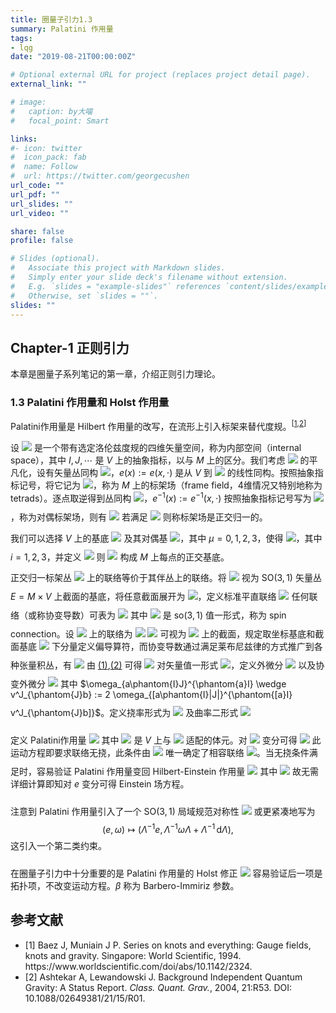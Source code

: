 ```yaml
---
title: 圈量子引力1.3
summary: Palatini 作用量
tags:
- lqg
date: "2019-08-21T00:00:00Z"

# Optional external URL for project (replaces project detail page).
external_link: ""

# image:
#   caption: by大喵
#   focal_point: Smart

links:
#- icon: twitter
#  icon_pack: fab
#  name: Follow
#  url: https://twitter.com/georgecushen
url_code: ""
url_pdf: ""
url_slides: ""
url_video: ""

share: false
profile: false

# Slides (optional).
#   Associate this project with Markdown slides.
#   Simply enter your slide deck's filename without extension.
#   E.g. `slides = "example-slides"` references `content/slides/example-slides.md`.
#   Otherwise, set `slides = ""`.
slides: ""
---
```


## Chapter-1 正则引力

本章是圈量子系列笔记的第一章，介绍正则引力理论。

### 1.3 Palatini 作用量和 Holst 作用量

Palatini作用量是 Hilbert 作用量的改写，在流形上引入标架来替代度规。<sup>[[1](#ref-Baez1994),[2](#ref-Ashtekar2004)]</sup>

设 <img class=inlinemath style="margin:0" src="https://www.zhihu.com/equation?tex=\left(V,\eta_{IJ}^{}\right)"> 是一个带有选定洛伦兹度规的四维矢量空间，称为内部空间（internal space），其中 $I,J,\cdots$ 是 $V$ 上的抽象指标，以与 $M$ 上的区分。我们考虑 <img class=inlinemath style="margin:0" src="https://www.zhihu.com/equation?tex=\mathrm{T}\!{M}"> 的平凡化，设有矢量丛同构 <img class=inlinemath style="margin:0" src="https://www.zhihu.com/equation?tex=e\colon%20M\times%20V\rightarrow\mathrm{T}_{x}{M}">，$e(x) := e(x,\cdot)$ 是从 $V$ 到 <img class=inlinemath style="margin:0" src="https://www.zhihu.com/equation?tex=\mathrm{T}_{x}{M}"> 的线性同构。按照抽象指标记号，将它记为 <img class=inlinemath style="margin:0" src="https://www.zhihu.com/equation?tex=e^{a}_{\phantom{a}I}(x)">，称为 $M$ 上的标架场（frame field，4维情况又特别地称为tetrads）。逐点取逆得到丛同构 <img class=inlinemath style="margin:0" src="https://www.zhihu.com/equation?tex=e^{-1}\colon\mathrm{T}\!{M}\rightarrow%20M\times%20V">，$e^{-1}(x) := e^{-1}(x,\cdot)$ 按照抽象指标记号写为 <img class=inlinemath style="margin:0" src="https://www.zhihu.com/equation?tex=e^{I}_{\phantom{I}a}(x)">，称为对偶标架场，则有
<img class=displaymath style="margin-top:0.7em;margin-bottom:0" src="https://www.zhihu.com/equation?tex=e^{a}_{\phantom{a}I} e^I_{\phantom{I}b} = \delta^a_{\phantom{a}b} ,\quad e^{I}_{\phantom{I}a} e^{a}_{\phantom{a}J} = \delta^{I}_{\phantom{I}J}.\\\\">
若满足
<img class=displaymath style="margin-top:0.7em;margin-bottom:0" src="https://www.zhihu.com/equation?tex=g_{ab}^{} = \eta_{IJ}^{} e^{I}_{\phantom{I}a} e^J_{\phantom{J}b},\\\\">
则称标架场是正交归一的。

我们可以选择 $V$ 上的基底 <img class=inlinemath style="margin:0" src="https://www.zhihu.com/equation?tex=\left\{ \xi^I_{\phantom{I}\mu} \right\}"> 及其对偶基 <img class=inlinemath style="margin:0" src="https://www.zhihu.com/equation?tex=\left\{ \xi^\mu_{\phantom{\mu}I} \right\}">，其中 $\mu=0,1,2,3$，使得 <img class=inlinemath style="margin:0" src="https://www.zhihu.com/equation?tex=\eta_{IJ}^{} := \eta_{\mu\nu}^{} \xi^\mu_{\phantom{\mu}I} {\xi}^\nu_{\phantom{\nu}J} = -\xi^0_{\phantom{0}I} \xi^0_{\phantom{0}J} + \sum_i \xi^i_{\phantom{i}I} \xi^i_{\phantom{i}J}">，其中 $i=1,2,3$，并定义
<img class=displaymath style="margin-top:0.7em;margin-bottom:0" src="https://www.zhihu.com/equation?tex=e^{a}_{\phantom{a}\mu} := \xi^I_{\phantom{I}\mu} e^{a}_{\phantom{a}I},\\\\">
则 <img class=inlinemath style="margin:0" src="https://www.zhihu.com/equation?tex=\left\{ e^{a}_{\phantom{a}\mu} \right\}"> 构成 $M$ 上每点的正交基底。

正交归一标架丛 <img class=inlinemath style="margin:0" src="https://www.zhihu.com/equation?tex=\mathrm{F}\!{M}"> 上的联络等价于其伴丛上的联络。将 <img class=inlinemath style="margin:0" src="https://www.zhihu.com/equation?tex=\xi^I_{\phantom{I}\mu}"> 视为 $\mathrm{SO}(3,1)$ 矢量丛 $E = M \times V$ 上截面的基底，将任意截面展开为 <img class=inlinemath style="margin:0" src="https://www.zhihu.com/equation?tex=v^I = v^\mu \xi^I_{\phantom{I}\mu}">，定义标准平直联络
<img class=displaymath style="margin-top:0.7em;margin-bottom:0" src="https://www.zhihu.com/equation?tex=\partial_{a}^{} v^I := \left( \partial_{a}^{} v^\mu \right) \xi^I_{\phantom{I}\mu},\\\\">
任何联络（或称协变导数）可表为
<img class=displaymath id="eq-spin_connection" style="margin-top:0.7em;margin-bottom:0" src="https://www.zhihu.com/equation?tex=\nabla_{a}^{}v^I = \partial_{a}^{} v^I %2B \omega_{a\phantom{I}J}^{\phantom{a}I} v^J,\tag{1}\\\\">
其中 <img class=inlinemath style="margin:0" src="https://www.zhihu.com/equation?tex=\omega_{a\phantom{I}J}^{\phantom{a}I}"> 是 $\mathrm{so}(3,1)$ 值一形式，称为 spin connection。设 <img class=inlinemath style="margin:0" src="https://www.zhihu.com/equation?tex=\mathrm{T}\!{M}"> 上的联络为
<img class=displaymath id="eq-ChristoffelSymbol" style="margin-top:0.7em;margin-bottom:0" src="https://www.zhihu.com/equation?tex=\nabla_{a}^{} v^b = \partial_{a}^{} v^b %2B \Gamma^b_{\phantom{b}ac} v^c,\tag{2}\\\\">
<img class=inlinemath style="margin:0" src="https://www.zhihu.com/equation?tex=e^{I}_{\phantom{I}a}"> 可视为 <img class=inlinemath style="margin:0" src="https://www.zhihu.com/equation?tex=E \otimes \mathrm{T}^*\!{M}"> 上的截面，规定取坐标基底和截面基底 <img class=inlinemath style="margin:0" src="https://www.zhihu.com/equation?tex=\xi^I_{\phantom{I}\mu}"> 下分量定义偏导算符，而协变导数通过满足莱布尼兹律的方式推广到各种张量积丛，有
<img class=displaymath style="margin-top:0.7em;margin-bottom:0" src="https://www.zhihu.com/equation?tex=\nabla_{a} v^I = e^I_{\phantom{I}b} \nabla_{a} v^b %2B v^b \nabla_{a} e^I_{\phantom{I}b},\\\\">
由 [(1)](#eq-spin_connection),[(2)](#eq-ChristoffelSymbol) 可得
<img class=displaymath style="margin-top:0.7em;margin-bottom:0" src="https://www.zhihu.com/equation?tex=\nabla_{a}^{} e^I_{\phantom{I}b} = \partial_{a}^{} e^I_{\phantom{I}b} - \Gamma^c_{\phantom{c}ab} e^I_{\phantom{I}c} + \omega_{a\phantom{I}J}^{\phantom{a}I} e^J_{\phantom{J}b}.\\\\">
对矢量值一形式 <img class=inlinemath style="margin:0" src="https://www.zhihu.com/equation?tex=v^I_{\phantom{I}a}">，定义外微分
<img class=displaymath style="margin-top:0.7em;margin-bottom:0" src="https://www.zhihu.com/equation?tex=\mathrm{d}_a^{} {v^I_{\phantom{I}b}} := 2 \partial_{{[a}}^{} v^I_{\phantom{I}b]} \equiv \xi^I_{\phantom{I}\mu} \mathrm{d}_a^{} {v^\mu_{\phantom{\mu}b}},\\\\">
以及协变外微分
<img class=displaymath style="margin-top:0.7em;margin-bottom:0" src="https://www.zhihu.com/equation?tex=D_a^{}v^I_{\phantom{I}b}:=2\nabla_{{[a}}^{}v^I_{\phantom{I}b]}\equiv\mathrm{d}_a^{}v^I_{\phantom{I}a}%2B%20\omega_{a\phantom{I}J}^{\phantom{a}I}\wedge v^J_{\phantom{J}b},\\\\">
其中 $\omega_{a\phantom{I}J}^{\phantom{a}I} \wedge v^J_{\phantom{J}b} := 2 \omega_{[a\phantom{I}|J|}^{\phantom{[a}I} v^J_{\phantom{J}b]}$。定义挠率形式为
<img class=displaymath style="margin-top:0.7em;margin-bottom:0" src="https://www.zhihu.com/equation?tex=T^I_{\phantom{I}ab} := D_a^{} e^I_{\phantom{I}b} = \mathrm{d}_a^{} e^I_{\phantom{I}b} %2B \omega_{a\phantom{I}J}^{\phantom{a}I} \wedge e^J_{\phantom{J}b},\\\\">
及曲率二形式
<img class=displaymath style="margin-top:0.7em;margin-bottom:0" src="https://www.zhihu.com/equation?tex=F_{abI}^{\phantom{abI}J} := 2D_{[a}^{} \omega_{b]I}^{\phantom{b]I}J} = \mathrm{d}_a^{} \omega_{bI}^{\phantom{bI}J} + \omega_{aI}^{\phantom{aI}K} \wedge \omega_{bJ}^{\phantom{bJ}K}.\\\\">

定义 Palatini作用量
<img class=displaymath style="margin-top:0.7em;margin-bottom:0" src="https://www.zhihu.com/equation?tex=S_{\text{Palatini}}[e,\omega] := \frac{1}{4\kappa} \int_M \varepsilon_{IJKL}^{} e^{I}_{\phantom{I}a} \wedge e^J_{\phantom{J}b} \wedge {F}_{cd}^{\phantom{cd}KL},\\\\">
其中 <img class=inlinemath style="margin:0" src="https://www.zhihu.com/equation?tex=\varepsilon_{IJKL}^{}"> 是 $V$ 上与 <img class=inlinemath style="margin:0" src="https://www.zhihu.com/equation?tex=\eta_{IJ}^{}"> 适配的体元。对 <img class=inlinemath style="margin:0" src="https://www.zhihu.com/equation?tex=\omega_{a\phantom{I}J}^{\phantom{a}I}"> 变分可得
<img class=displaymath style="margin-top:0.7em;margin-bottom:0" src="https://www.zhihu.com/equation?tex=D_a^{}e^I_{\phantom{I}b}=0,\\\\">
此运动方程即要求联络无挠，此条件由 <img class=inlinemath style="margin:0" src="https://www.zhihu.com/equation?tex=e^{I}_{\phantom{I}a}"> 唯一确定了相容联络 <img class=inlinemath style="margin:0" src="https://www.zhihu.com/equation?tex=\omega_{a\phantom{I}J}^{\phantom{a}I}">。当无挠条件满足时，容易验证 Palatini 作用量变回 Hilbert-Einstein 作用量
<img class=displaymath style="margin-top:0.7em;margin-bottom:0" src="https://www.zhihu.com/equation?tex=S_{\text{Palatini}}[e,\omega(e)] = \frac{1}{2\kappa}\int_M R[e],\\\\">
其中
<img class=displaymath style="margin-top:0.7em;margin-bottom:0" src="https://www.zhihu.com/equation?tex=R[e] = R[g(e)] = F_{ab}^{\phantom{ab}IJ} e^{a}_{\phantom{a}I} e^b_{\phantom{b}J},\\\\">
故无需详细计算即知对 $e$ 变分可得 Einstein 场方程。

注意到 Palatini 作用量引入了一个 $\mathrm{SO}(3,1)$ 局域规范对称性
<img class=displaymath style="margin-top:0.7em;margin-bottom:0" src="https://www.zhihu.com/equation?tex=\left( e^{I}_{\phantom{I}a}, \omega_{a\phantom{I}J}^{\phantom{a}I} \right) \mapsto \left( \Lambda_J^{\phantom{J}I} e^J_{\phantom{J}a}, \Lambda_K^{\phantom{K}I} \omega_{a\phantom{K}L}^{\phantom{a}K} \Lambda^L_{\phantom{L}J} %2B \Lambda_K^{\phantom{K}I} \mathrm{d}_a^{} \Lambda_K^{\phantom{K}J} \right),\\\\">
或更紧凑地写为
$$
(e,\omega) \mapsto \left( \Lambda^{-1} e, \Lambda^{-1} \omega \Lambda + \Lambda^{-1} \,\mathrm{d}{\Lambda} \right),
$$
这引入一个第二类约束。

在圈量子引力中十分重要的是 Palatini 作用量的 Holst 修正
<img class=displaymath id="eq-Holst_action" style="margin-top:0.7em;margin-bottom:0" src="https://www.zhihu.com/equation?tex=\begin{aligned}S_{\text{Holst}}%26:=S_{\text{Palatini}} - \frac{1}{2\kappa} \int_M \frac{1}{\beta} e^{I}_{\phantom{I}a} \wedge e^J_{\phantom{J}b} \wedge F_{cdIJ}^{}\\%26= - \frac{1}{2\kappa} \int_M \,\mathrm{tr}\left[\left( *\left( e \wedge e \right) + \frac{1}{\beta} \left( e \wedge e \right) \right) \wedge F\right],\end{aligned}\\\\">
容易验证后一项是拓扑项，不改变运动方程。$\beta$ 称为 Barbero-Immiriz 参数。

## 参考文献

- <div id="ref-Baez1994">[1] Baez J, Muniain J P. Series on knots and everything: Gauge fields, knots and gravity. Singapore: World Scientific, 1994. <a url="https://www.worldscientific.com/doi/abs/10.1142/2324">https://www.worldscientific.com/doi/abs/10.1142/2324</a>.</div>
- <div id="ref-Ashtekar2004">[2] Ashtekar A, Lewandowski J. Background Independent Quantum Gravity: A Status Report. <i>Class. Quant. Grav.</i>, 2004, 21:R53. DOI: <a url="http://doi.org/10.1088/0264­9381/21/15/R01">10.1088/0264­9381/21/15/R01</a>.</div>
